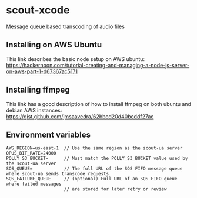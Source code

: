 # scout-xcode

Message queue based transcoding of audio files

## Installing on AWS Ubuntu

This link describes the basic node setup on AWS ubuntu: https://hackernoon.com/tutorial-creating-and-managing-a-node-js-server-on-aws-part-1-d67367ac5171

## Installing ffmpeg

This link has a good description of how to install ffmpeg on both ubuntu and debian AWS instances: https://gist.github.com/jmsaavedra/62bbcd20d40bcddf27ac

## Environment variables

```
AWS_REGION=us-east-1  // Use the same region as the scout-ua server
OPUS_BIT_RATE=24000
POLLY_S3_BUCKET=      // Must match the POLLY_S3_BUCKET value used by the scout-ua server
SQS_QUEUE=            // The full URL of the SQS FIFO message queue where scout-ua sends transcode requests
SQS_FAILURE_QUEUE     // (optional) Full URL of an SQS FIFO queue where failed messages
                      // are stored for later retry or review
```

